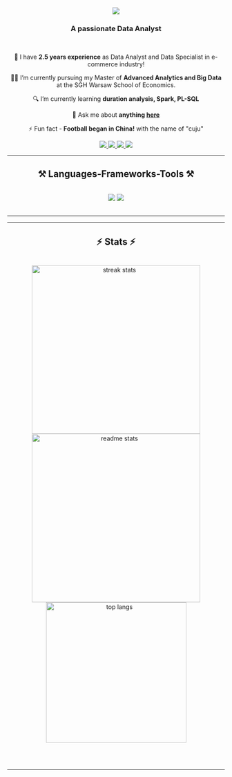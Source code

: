 <h1 align="center">
    <img src="https://readme-typing-svg.herokuapp.com/?font=Righteous&size=35&center=true&vCenter=true&width=500&height=70&duration=4000&lines=Hi+There!+👋;+I'm+Cemhan+Senol!;" />
</h1>

<h3 align="center"> A passionate Data Analyst </h3>

<br/>

<div align="center">

 💼 I have **2.5 years experience** as Data Analyst and Data Specialist in e-commerce industry!

 👨‍🎓 I’m currently pursuing my Master of **Advanced Analytics and Big Data** at the SGH Warsaw School of Economics.
 
 🔍 I’m currently learning **duration analysis, Spark, PL-SQL**

💬 Ask me about **anything [here](https://github.com/senolcemhan98/senolcemhan98/issues)**

⚡ Fun fact - **Football began in China!** with the name of "cuju"

 </div>
 
<div align="center"> 
  <a href="mailto:cemhan.senol06@gmail.com">
    <img src="https://img.shields.io/badge/Gmail-333333?style=for-the-badge&logo=gmail&logoColor=red" />
  </a>
  <a href="https://www.linkedin.com/in/cemhan-%C5%9Fenol-b60570144/" target="_blank">
    <img src="https://img.shields.io/badge/LinkedIn-0077B5?style=for-the-badge&logo=linkedin&logoColor=white" target="_blank" />
  </a>
  <a href="https://www.kaggle.com/cemhansenol98" target="_blank">
     <img src="https://img.shields.io/badge/Kaggle-20BEFF?style=for-the-badge&logo=Kaggle&logoColor=white" target="_blank" /> <!-- sqlite, safari, google-chrome are other good icon options -->
  </a>
  <a href="https://www.hackerrank.com/senolcemhan" target="_blank">
     <img src="https://img.shields.io/badge/-Hackerrank-2EC866?style=for-the-badge&logo=HackerRank&logoColor=white" target="_blank" /> <!-- sqlite, safari, google-chrome are other good icon options -->
  </a>
</div>

 <hr/>
 
<h2 align="center">⚒️ Languages-Frameworks-Tools ⚒️</h2>
<br/>
<div align="center">
    <img src="https://skillicons.dev/icons?i=py,mysql,postgres,aws,sqlite,sklearn,fastapi,selenium" />
    <img src="https://skillicons.dev/icons?i=anaconda,vscode,git,github,bitbucket,r,postman,bootstrap,html,css,jenkins,opencv,tensorflow,pytorch,stackoverflow" /><br>
</div>

<br/>

<hr/>
<!--
<div align="center">
  <h2>🐍 My Contributions 🐍</h2>
  <br>
  <img  src="https://github.com/senolcemhan98/contribution-cal-snake/blob/master/animation/snake.gif" alt="snake" />
  <br/><br/><br/>
</div>
//-->
<hr/>

<h2 align="center">⚡ Stats ⚡</h2>
<br>
<div align=center>

  <img width=390 src="https://github-readme-streak-stats-salesp07.vercel.app/?user=senolcemhan98&count_private=true&theme=dark&border_radius=10" alt="streak stats"/>
  <img width=390 src="https://github-readme-stats-salesp07.vercel.app/api?username=senolcemhan98&count_private=true&show_icons=true&theme=dark&rank_icon=github&border_radius=10" alt="readme stats" />
  <br/>
  <img width=325 align="center" src="https://github-readme-stats-salesp07.vercel.app/api/top-langs/?username=senolcemhan98&hide=HTML&langs_count=8&layout=compact&theme=dark&border_radius=10&size_weight=0.5&count_weight=0.5&exclude_repo=github-readme-stats" alt="top langs" />
</div>

<br/><br/>

<hr/>

<br/>

